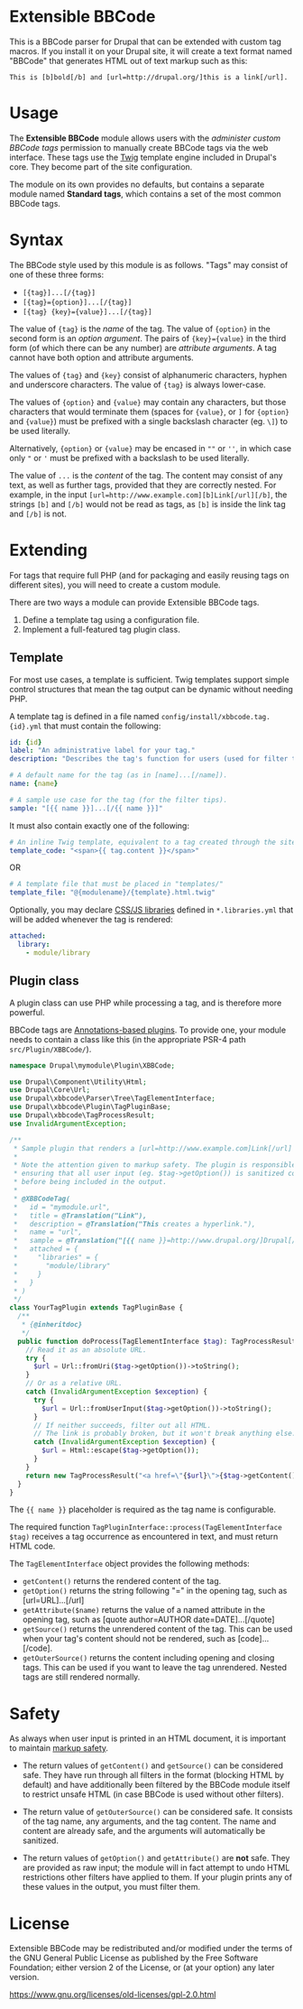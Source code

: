 # Extensible BBCode

This is a BBCode parser for Drupal that can be extended with custom tag macros.
If you install it on your Drupal site, it will create a text format named
"BBCode" that generates HTML out of text markup such as this:

    This is [b]bold[/b] and [url=http://drupal.org/]this is a link[/url].

# Usage

The **Extensible BBCode** module allows users with the *administer custom BBCode
tags* permission to manually create BBCode tags via the web interface. These
tags use the [Twig](http://twig.sensiolabs.org/) template engine included
in Drupal's core. They become part of the site configuration.

The module on its own provides no defaults, but contains a separate module
named **Standard tags**, which contains a set of the most common BBCode tags.

# Syntax

The BBCode style used by this module is as follows. "Tags" may consist of one
of these three forms:

- `[{tag}]...[/{tag}]`
- `[{tag}={option}]...[/{tag}]`
- `[{tag} {key}={value}]...[/{tag}]`

The value of `{tag}` is the *name* of the tag. The value of `{option}` in the
second form is an *option argument*. The pairs of `{key}={value}` in the third
form (of which there can be any number) are *attribute arguments*. A tag cannot
have both option and attribute arguments.

The values of `{tag}` and `{key}` consist of alphanumeric characters, hyphen
and underscore characters. The value of `{tag}` is always lower-case.

The values of `{option}` and `{value}` may contain any characters, but those
characters that would terminate them (spaces for `{value}`, or `]` for
`{option}` and `{value}`) must be prefixed with a single backslash character
 (eg. `\]`) to be used literally.

Alternatively, `{option}` or `{value}` may be encased in `""` or `''`, in which
case only `"` or `'` must be prefixed with a backslash to be used literally.

The value of `...` is the *content* of the tag. The content may consist of any
text, as well as further tags, provided that they are correctly nested. For
example, in the input `[url=http://www.example.com][b]Link[/url][/b]`, the
strings `[b]` and `[/b]` would not be read as tags, as `[b]` is inside the
link tag and `[/b]` is not.

# Extending

For tags that require full PHP (and for packaging and easily reusing tags on 
different sites), you will need to create a custom module.

There are two ways a module can provide Extensible BBCode tags.

1. Define a template tag using a configuration file.
2. Implement a full-featured tag plugin class.

## Template

For most use cases, a template is sufficient. Twig templates support simple
control structures that mean the tag output can be dynamic without needing PHP.

A template tag is defined in a file named `config/install/xbbcode.tag.{id}.yml`
that must contain the following:

```yaml
id: {id}
label: "An administrative label for your tag."
description: "Describes the tag's function for users (used for filter tips)."

# A default name for the tag (as in [name]...[/name]).
name: {name}

# A sample use case for the tag (for the filter tips).
sample: "[{{ name }}]...[/{{ name }}]"
```

It must also contain exactly one of the following:

```yaml
# An inline Twig template, equivalent to a tag created through the site:
template_code: "<span>{{ tag.content }}</span>"
```

OR

```yaml
# A template file that must be placed in "templates/"
template_file: "@{modulename}/{template}.html.twig"
```

Optionally, you may declare [CSS/JS libraries](https://www.drupal.org/developing/api/8/assets)
defined in `*.libraries.yml` that will be added whenever the tag is rendered:

```yaml
attached:
  library:
    - module/library
```

## Plugin class

A plugin class can use PHP while processing a tag, and is therefore more
powerful.

BBCode tags are [Annotations-based plugins](https://www.drupal.org/node/1882526).
To provide one, your module needs to contain a class like this (in the
appropriate PSR-4 path `src/Plugin/XBBCode/`).

```php
namespace Drupal\mymodule\Plugin\XBBCode;

use Drupal\Component\Utility\Html;
use Drupal\Core\Url;
use Drupal\xbbcode\Parser\Tree\TagElementInterface;
use Drupal\xbbcode\Plugin\TagPluginBase;
use Drupal\xbbcode\TagProcessResult;
use InvalidArgumentException;

/**
 * Sample plugin that renders a [url=http://www.example.com]Link[/url] tag.
 *
 * Note the attention given to markup safety. The plugin is responsible for
 * ensuring that all user input (eg. $tag->getOption()) is sanitized correctly
 * before being included in the output.
 *
 * @XBBCodeTag(
 *   id = "mymodule.url",
 *   title = @Translation("Link"),
 *   description = @Translation("This creates a hyperlink."),
 *   name = "url",
 *   sample = @Translation("[{{ name }}=http://www.drupal.org/]Drupal[/{{ name }}]")
 *   attached = {
 *     "libraries" = {
 *       "module/library"
 *     }
 *   }
 * )
 */
class YourTagPlugin extends TagPluginBase {
  /**
   * {@inheritdoc}
   */
  public function doProcess(TagElementInterface $tag): TagProcessResult {
    // Read it as an absolute URL.
    try {
      $url = Url::fromUri($tag->getOption())->toString();
    }
    // Or as a relative URL.
    catch (InvalidArgumentException $exception) {
      try {
        $url = Url::fromUserInput($tag->getOption())->toString();
      }
      // If neither succeeds, filter out all HTML.
      // The link is probably broken, but it won't break anything else.
      catch (InvalidArgumentException $exception) {
        $url = Html::escape($tag->getOption());
      }
    }
    return new TagProcessResult("<a href=\"{$url}\">{$tag->getContent()}</a>");
  }
}
```

The `{{ name }}` placeholder is required as the tag name is configurable.

The required function `TagPluginInterface::process(TagElementInterface $tag)`
receives a tag occurrence as encountered in text, and must return HTML code.

The `TagElementInterface` object provides the following methods:

- `getContent()` returns the rendered content of the tag.
- `getOption()` returns the string following "=" in the opening tag, such as
  [url=URL]...[/url]
- `getAttribute($name)` returns the value of a named attribute in the opening
  tag, such as [quote author=AUTHOR date=DATE]...[/quote]
- `getSource()` returns the unrendered content of the tag. This can be used when
  your tag's content should not be rendered, such as [code]...[/code].
- `getOuterSource()` returns the content including opening and closing tags.
  This can be used if you want to leave the tag unrendered. Nested tags are
  still rendered normally.

# Safety

As always when user input is printed in an HTML document, it is important to
maintain [markup safety](https://www.drupal.org/node/2489544).

* The return values of `getContent()` and `getSource()` can be considered safe.
  They have run through all filters in the format (blocking HTML by default)
  and have additionally been filtered by the BBCode module itself to restrict
  unsafe HTML (in case BBCode is used without other filters).

* The return value of `getOuterSource()` can be considered safe. It consists of
  the tag name, any arguments, and the tag content. The name and content are
  already safe, and the arguments will automatically be sanitized.

* The return values of `getOption()` and `getAttribute()` are **not** safe.
  They are provided as raw input; the module will in fact attempt to undo HTML
  restrictions other filters have applied to them. If your plugin prints any
  of these values in the output, you must filter them.

# License

Extensible BBCode may be redistributed and/or modified under the terms of the
GNU General Public License as published by the Free Software Foundation; either
version 2 of the License, or (at your option) any later version.

https://www.gnu.org/licenses/old-licenses/gpl-2.0.html
